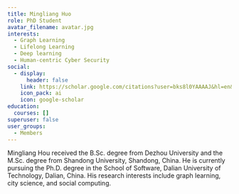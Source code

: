 ```yaml
---
title: Mingliang Huo
role: PhD Student
avatar_filename: avatar.jpg
interests:
  - Graph Learning
  - Lifelong Learning
  - Deep learning
  - Human-centric Cyber Security
social:
  - display:
      header: false
    link: https://scholar.google.com/citations?user=bks8l0YAAAAJ&hl=en&oi=sra
    icon_pack: ai
    icon: google-scholar
education:
  courses: []
superuser: false
user_groups:
  - Members
---
```

Mingliang Hou received the B.Sc. degree from Dezhou University and the M.Sc. degree from Shandong University, Shandong, China. He is currently pursuing the Ph.D. degree in the School of Software, Dalian University of Technology, Dalian, China. His research interests include graph learning, city science, and social computing.